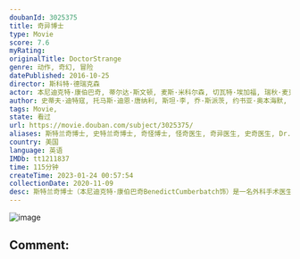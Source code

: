 ```yaml
---
doubanId: 3025375
title: 奇异博士
type: Movie
score: 7.6
myRating: 
originalTitle: DoctorStrange
genre: 动作, 奇幻, 冒险
datePublished: 2016-10-25
director: 斯科特·德瑞克森
actor: 本尼迪克特·康伯巴奇, 蒂尔达·斯文顿, 麦斯·米科尔森, 切瓦特·埃加福, 瑞秋·麦克亚当斯, 迈克尔·斯图巴, 本尼迪克特·黄, 本杰明·布拉特, 斯科特·阿金斯, 莎拉·费希恩, 阿拉·萨菲, undefined, 斯坦·李, 李楠, 卡特莉娜德登, 安蒂·哈卡拉, 寇布勒·霍尔德布鲁克, 艾米·兰德克, 梅拉·沙尔, 克里斯·海姆斯沃斯
author: 史蒂夫·迪特寇, 托马斯·迪恩·唐纳利, 斯坦·李, 乔·斯派茨, 约书亚·奥本海默, 斯科特·德瑞克森
tags: Movie, 
state: 看过
url: https://movie.douban.com/subject/3025375/
aliases: 斯特兰奇博士, 史特兰奇博士, 奇怪博士, 怪奇医生, 奇异医生, 史奇医生, Dr._Strange
country: 美国
language: 英语
IMDb: tt1211837
time: 115分钟
createTime: 2023-01-24 00:57:54
collectionDate: 2020-11-09
desc: 斯特兰奇博士（本尼迪克特·康伯巴奇BenedictCumberbatch饰）是一名外科手术医生，他拥有着高超的智商和精湛的技艺，是医院乃至整个医学界的传奇人物。某一日，斯特兰奇博士遭遇了一场可怕...
---
```


![image](p2388501883.jpg)

Comment: 
---

